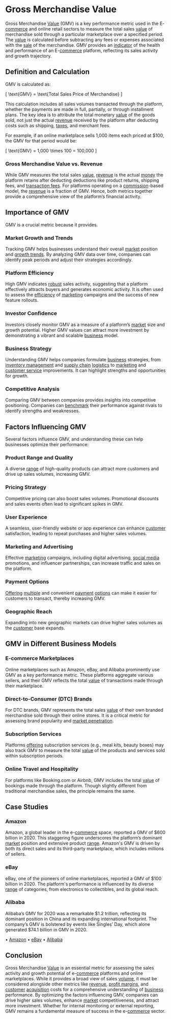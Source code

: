 # Gross Merchandise Value

Gross Merchandise [Value](../v/value.md) (GMV) is a key performance metric used in the E-[commerce](../c/commerce.md) and online retail sectors to measure the total sales [value](../v/value.md) of merchandise sold through a particular marketplace over a specified period. The [value](../v/value.md) is calculated before subtracting any fees or expenses associated with the [sale](../s/sale.md) of the merchandise. GMV provides an [indicator](../i/indicator.md) of the health and performance of an E-[commerce](../c/commerce.md) platform, reflecting its sales activity and growth trajectory.

## Definition and Calculation

GMV is calculated as:

\[ \text{GMV} = \text{Total Sales Price of Merchandise} \]

This calculation includes all sales volumes transacted through the platform, whether the payments are made in full, partially, or through installment plans. The key idea is to attribute the total monetary [value](../v/value.md) of the goods sold, not just the actual [revenue](../r/revenue.md) received by the platform after deducting costs such as shipping, [taxes](../t/taxes.md), and merchant fees.

For example, if an online marketplace sells 1,000 items each priced at $100, the GMV for that period would be:

\[ \text{GMV} = 1,000 \times 100 = 100,000 \]

### Gross Merchandise Value vs. Revenue

While GMV measures the total sales [value](../v/value.md), [revenue](../r/revenue.md) is the actual [money](../m/money.md) the platform retains after deducting deductions like product returns, shipping fees, and [transaction fees](../t/transaction_fees.md). For platforms operating on a [commission](../c/commission.md)-based model, the [revenue](../r/revenue.md) is a fraction of GMV. Hence, both metrics together provide a comprehensive view of the platform’s financial activity.

## Importance of GMV

GMV is a crucial metric because it provides.

### Market Growth and Trends

Tracking GMV helps businesses understand their overall [market](../m/market.md) position and [growth trends](../g/growth_trends_in_trading.md). By analyzing GMV data over time, companies can identify peak periods and adjust their strategies accordingly.

### Platform Efficiency

High GMV indicates [robust](../r/robust.md) sales activity, suggesting that a platform effectively attracts buyers and generates economic activity. It is often used to assess the [efficiency](../e/efficiency.md) of [marketing](../m/marketing.md) campaigns and the success of new feature rollouts.

### Investor Confidence

Investors closely monitor GMV as a measure of a platform’s [market](../m/market.md) size and growth potential. Higher GMV values can attract more investment by demonstrating a vibrant and scalable [business](../b/business.md) model.

### Business Strategy

Understanding GMV helps companies formulate [business](../b/business.md) strategies, from [inventory management](../i/inventory_management.md) and [supply chain](../s/supply_chain.md) [logistics](../l/logistics.md) to [marketing](../m/marketing.md) and [customer service](../c/customer_service.md) improvements. It can highlight strengths and opportunities for growth.

### Competitive Analysis

Comparing GMV between companies provides insights into competitive positioning. Companies can [benchmark](../b/benchmark.md) their performance against rivals to identify strengths and weaknesses.

## Factors Influencing GMV

Several factors influence GMV, and understanding these can help businesses optimize their performance:

### Product Range and Quality

A diverse [range](../r/range.md) of high-quality products can attract more customers and drive up sales volumes, increasing GMV.

### Pricing Strategy

Competitive pricing can also boost sales volumes. Promotional discounts and sales events often lead to significant spikes in GMV.

### User Experience

A seamless, user-friendly website or app experience can enhance [customer](../c/customer.md) satisfaction, leading to repeat purchases and higher sales volumes.

### Marketing and Advertising

Effective [marketing](../m/marketing.md) campaigns, including digital advertising, [social media](../s/social_media.md) promotions, and influencer partnerships, can increase traffic and sales on the platform.

### Payment Options

[Offering](../o/offering.md) [multiple](../m/multiple.md) and convenient [payment](../p/payment.md) [options](../o/options.md) can make it easier for customers to transact, thereby increasing GMV.

### Geographic Reach

Expanding into new geographic markets can drive higher sales volumes as the [customer](../c/customer.md) base expands.

## GMV in Different Business Models

### E-commerce Marketplaces

Online marketplaces such as Amazon, eBay, and Alibaba prominently use GMV as a key performance metric. These platforms aggregate various sellers, and their GMV reflects the total [value](../v/value.md) of transactions made through their marketplace.

### Direct-to-Consumer (DTC) Brands

For DTC brands, GMV represents the total sales [value](../v/value.md) of their own branded merchandise sold through their online stores. It is a critical metric for assessing brand popularity and [market penetration](../m/market_penetration.md).

### Subscription Services

Platforms [offering](../o/offering.md) subscription services (e.g., meal kits, beauty boxes) may also track GMV to measure the total [value](../v/value.md) of the products and services sold within subscription periods.

### Online Travel and Hospitality

For platforms like Booking.com or Airbnb, GMV includes the total [value](../v/value.md) of bookings made through the platform. Though slightly different from traditional merchandise sales, the principle remains the same.

## Case Studies

### Amazon

Amazon, a global leader in the e-[commerce](../c/commerce.md) space, reported a GMV of $600 billion in 2020. This staggering figure underscores the platform’s dominant [market](../m/market.md) position and extensive product [range](../r/range.md). Amazon's GMV is driven by both its direct sales and its third-party marketplace, which includes millions of sellers.

### eBay

eBay, one of the pioneers of online marketplaces, reported a GMV of $100 billion in 2020. The platform's performance is influenced by its diverse [range](../r/range.md) of categories, from electronics to collectibles, and its global reach.

### Alibaba

Alibaba’s GMV for 2020 was a remarkable $1.2 trillion, reflecting its dominant position in China and its expanding international footprint. The company’s GMV is bolstered by events like Singles’ Day, which alone generated $74.1 billion in GMV in 2020.

• [Amazon](https://www.aboutamazon.com/)
• [eBay](https://www.ebayinc.com/)
• [Alibaba](https://www.alibabagroup.com/en/global/home)

## Conclusion

Gross Merchandise [Value](../v/value.md) is an essential metric for assessing the sales activity and growth potential of e-[commerce](../c/commerce.md) platforms and online marketplaces. While it provides a broad view of sales [volume](../v/volume.md), it must be considered alongside other metrics like [revenue](../r/revenue.md), [profit margins](../p/profit_margins_in_trading.md), and [customer](../c/customer.md) [acquisition](../a/acquisition.md) costs for a comprehensive understanding of [business](../b/business.md) performance. By optimizing the factors influencing GMV, companies can drive higher sales volumes, enhance [market](../m/market.md) competitiveness, and attract more investment. Whether for internal monitoring or external reporting, GMV remains a fundamental measure of success in the e-[commerce](../c/commerce.md) sector.